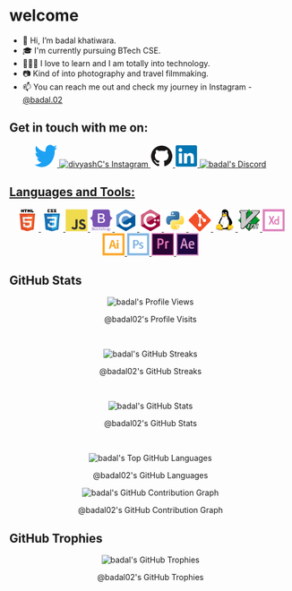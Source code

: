 # welcome

- 👋 Hi, I’m badal khatiwara.
- 🎓 I'm currently pursuing BTech CSE.
- 🧑🏽‍💻 I love to learn and I am totally into technology.
- 📷 Kind of into photography and travel filmmaking.
- 📫 You can reach me out and check my journey in Instagram - [@badal.02](https://www.instagram.com/badal.02) 


## Get in touch with me on: ##

<p align="center">
 <a href="https://twitter.com/Badal21032564" target="_blank">
  <img src="https://raw.githubusercontent.com/devicons/devicon/2ae2a900d2f041da66e950e4d48052658d850630/icons/twitter/twitter-original.svg" alt="badal's Twitter" width="40" height="40" />     
 </a>
 <a href="https://www.instagram.com/badal.02/" target="_blank">
  <img src="https://raw.githubusercontent.com/rahuldkjain/github-profile-readme-generator/master/src/images/icons/Social/instagram.svg" alt="divyashC's Instagram" width="40" height="40" />    
 </a>
 <a href="https://github.com/badal02/" target="_blank">
  <img src="https://github.com/devicons/devicon/blob/master/icons/github/github-original.svg" alt="badal's github"  width="40" height="40"/>    
 </a>
 
 <a href="https://www.linkedin.com/in/badal-khatiwara-6b7866222/" target="_blank">
  <img src="https://github.com/devicons/devicon/blob/master/icons/linkedin/linkedin-original.svg" alt="badal's LinkedIn"  width="40" height="40"/>    
 </a>
 <a href="https://discord.com/users/penguin.in.the.house#8886" target="_blank">
  <img src="https://raw.githubusercontent.com/rahuldkjain/github-profile-readme-generator/master/src/images/icons/Social/discord.svg" alt="badal's Discord"  width="40" height="40"/>
  
  </br>


## Languages and Tools: ##

<p align="center">
    <a href="https://developer.mozilla.org/en-US/docs/Web/HTML" target="_blank"> <img
            src="https://raw.githubusercontent.com/devicons/devicon/master/icons/html5/html5-original-wordmark.svg"
            alt="HTML" width="40" height="40" /> </a>
    <a href="https://developer.mozilla.org/en-US/docs/Web/CSS" target="_blank"> <img
            src="https://raw.githubusercontent.com/devicons/devicon/master/icons/css3/css3-original-wordmark.svg"
            alt="CSS" width="40" height="40" /> </a>
    <a href="https://developer.mozilla.org/en-US/docs/Web/JavaScript" target="_blank"> <img
            src="https://raw.githubusercontent.com/devicons/devicon/master/icons/javascript/javascript-original.svg"
            alt="JavaScript" width="40" height="40" /> </a>
    <a href="https://getbootstrap.com" target="_blank">
        <img src="https://raw.githubusercontent.com/devicons/devicon/master/icons/bootstrap/bootstrap-plain-wordmark.svg"
            alt="Bootstrap" width="40" height="40" /> </a>
    <a href="https://www.cprogramming.com/" target="_blank"> <img
            src="https://raw.githubusercontent.com/devicons/devicon/master/icons/c/c-original.svg" alt="C" width="40"
            height="40" /> </a>
    <a href="https://docs.microsoft.com/en-us/cpp/?view=msvc-170" target="_blank"> <img
            src="https://github.com/devicons/devicon/blob/master/icons/cplusplus/cplusplus-original.svg" alt="C++"
            width="40" height="40" /> </a>
    <a href="https://www.python.org" target="_blank"> <img
            src="https://raw.githubusercontent.com/devicons/devicon/master/icons/python/python-original.svg"
            alt="Python" width="40" height="40" /> </a>
    <a href="https://git-scm.com/" target="_blank">
        <img src="https://github.com/devicons/devicon/blob/master/icons/git/git-original.svg" alt="Git" width="40"
            height="40" /> </a>
    <a href="https://www.linux.org/" target="_blank">
        <img src="https://github.com/devicons/devicon/blob/master/icons/linux/linux-original.svg" alt="Linux" width="40"
            height="40" /> </a>
     <a href="https://www.vim.org/" target="_blank">
        <img src="https://github.com/devicons/devicon/blob/master/icons/vim/vim-original.svg" alt="Vim" width="40"
            height="40" /> </a>
    <a href="https://www.adobe.com/products/xd.html" target="_blank">
        <img src="https://github.com/devicons/devicon/blob/master/icons/xd/xd-line.svg" alt="Xd" width="40"
            height="40" /> </a>
    <a href="https://www.adobe.com/products/illustrator.html" target="_blank">
        <img src="https://github.com/devicons/devicon/blob/master/icons/illustrator/illustrator-line.svg" alt="Illustrator" width="40"
            height="40" /> </a>
    <a href="https://www.adobe.com/products/photoshop.html" target="_blank">
        <img src="https://github.com/devicons/devicon/blob/master/icons/photoshop/photoshop-line.svg" alt="PhotoShop" width="40"
            height="40" /> </a>
     <a href="https://www.adobe.com/products/premiere.html" target="_blank">
        <img src="https://github.com/devicons/devicon/blob/master/icons/premierepro/premierepro-original.svg" alt="Premiere Pro" width="40"
            height="40" /> </a>
     <a href="https://www.adobe.com/products/aftereffects.html" target="_blank">
        <img src="https://github.com/devicons/devicon/blob/master/icons/aftereffects/aftereffects-original.svg" alt="After Effects" width="40"
            height="40" /> </a>
 
 ## GitHub Stats ##

<p align="center"> <img src="https://komarev.com/ghpvc/?username=badal02&style=flat-square@color=yellow" alt="badal's Profile Views" width="220" height="40"/> </p>
<p align="center">@badal02's Profile Visits</p>

<br />

<p align="center"> <img src="https://github-readme-streak-stats.herokuapp.com/?user=badal02&theme=chartreuse-dark&date_format=j%20M%5B%20Y%5D&fire=FFCB2B" alt="badal's GitHub Streaks"/> </p>
<p align="center">@badal02's GitHub Streaks</p>

<br />

<p align="center">
  <img src="https://github-readme-stats.vercel.app/api/?username=badal02&show_icons=true&title_color=fff&icon_color=79ff97&text_color=9f9f9f&bg_color=151515" alt="badal's GitHub Stats" />
</p>
<p align="center">@badal02's GitHub Stats</p>

<br/>

<p align="center">
  <img src="https://github-readme-stats.vercel.app/api/top-langs/?username=badal02&hide=TeX&layout=compact&title_color=fff&icon_color=79ff97&text_color=9f9f9f&bg_color=151515" alt="badal's Top GitHub Languages" />
</p>
<p align="center">@badal02's GitHub Languages</p>

<p align="center">
  <img src="https://activity-graph.herokuapp.com/graph?username=badal02&bg_color=1F222E&color=F8D866&line=F85D7F&point=FFFFFF&hide_border=true" alt="badal's GitHub Contribution Graph" />
</p>
<p align="center">@badal02's GitHub Contribution Graph</p>
  
  ## GitHub Trophies ##

<p align="center"><img src="https://github-profile-trophy.vercel.app/?username=badal02&row=2&column=4&theme=darkhub" alt="badal's GitHub Trophies" /></p>
<p align="center">@badal02's GitHub Trophies</p>
